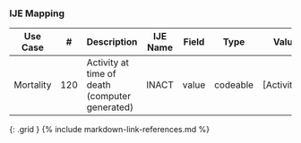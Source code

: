 ### IJE Mapping

| **Use Case** |  **#**   |  **Description**  | **IJE Name**  |  **Field**  |  **Type**  | **Value Set/Comments**  |
| :---------: | --------------- | ------------ | ------------- | ---------- | ---------- | -------------- |
| Mortality | 120 | Activity at time of death (computer generated) | INACT | value |codeable |[ActivityAtTimeOfDeathVS] |
{: .grid }
{% include markdown-link-references.md %}
